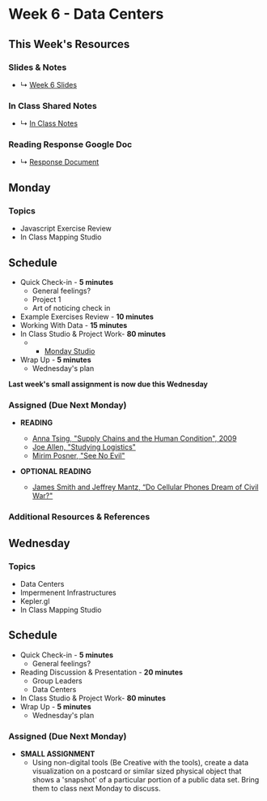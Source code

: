 # Week 6 - Data Centers 


## This Week's Resources

### Slides & Notes 
* ↳ [Week 6 Slides]()
### In Class Shared Notes
* ↳ [In Class Notes](https://docs.google.com/document/d/1v2XqOosts9svJJ-VPiQWGzaDlGUvF5M6oRVBcvclF5c/edit?usp=sharing)
### Reading Response Google Doc
* ↳ [Response Document](https://docs.google.com/document/d/1z9RFLIPTfHzS9kKKNdszuYYRxVgrxREBAZ1X29DAJfs/edit?usp=sharing)


## Monday 

### Topics
* Javascript Exercise Review
* In Class Mapping Studio

## Schedule
* Quick Check-in - __5 minutes__
    * General feelings?
    * Project 1 
    * Art of noticing check in
* Example Exercises Review - __10 minutes__
* Working With Data - __15 minutes__
* In Class Studio & Project Work- __80 minutes__ 
    *   * [Monday Studio](../tutorials_guides/exercises/week_06_studio1/README.md)
* Wrap Up -  __5 minutes__
    * Wednesday's plan

__Last week's small assignment is now due this Wednesday__

### Assigned (**Due Next Monday**)

* **READING**
    * [Anna Tsing, "Supply Chains and the Human Condition", 2009 ](https://www.are.na/block/14670672)
    * [Joe Allen, "Studying Logistics"](https://www.jacobinmag.com/2015/02/logistics-industry-organizing-labor/)
    * [Mirim Posner, "See No Evil"](https://logicmag.io/scale/see-no-evil/)

* **OPTIONAL READING**
    * [James Smith and Jeffrey Mantz, “Do Cellular Phones Dream of Civil War?"](https://www.are.na/block/14670532)


### Additional Resources & References


## Wednesday


### Topics
* Data Centers
* Impermenent Infrastructures
* Kepler.gl
* In Class Mapping Studio

## Schedule
* Quick Check-in - __5 minutes__
    * General feelings?
* Reading Discussion & Presentation - __20 minutes__
    * Group Leaders 
    * Data Centers 
*  In Class Studio & Project Work- __80 minutes__ 
* Wrap Up -  __5 minutes__
    * Wednesday's plan


### Assigned (**Due Next Monday**)

* **SMALL ASSIGNMENT**
    * Using non-digital tools (Be Creative with the tools), create a data visualization on a postcard or similar sized physical object that shows a 'snapshot' of a particular portion of a public data set. Bring them to class next Monday to discuss.